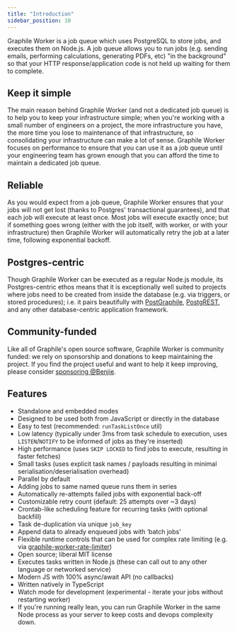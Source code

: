 ```yaml
---
title: "Introduction"
sidebar_position: 10
---
```


Graphile Worker is a job queue which uses PostgreSQL to store jobs, and executes
them on Node.js. A job queue allows you to run jobs (e.g. sending emails,
performing calculations, generating PDFs, etc) "in the background" so that your
HTTP response/application code is not held up waiting for them to complete.

## Keep it simple

The main reason behind Graphile Worker (and not a dedicated job queue) is to
help you to keep your infrastructure simple; when you're working with a small
number of engineers on a project, the more infrastructure you have, the more
time you lose to maintenance of that infrastructure, so consolidating your
infrastructure can make a lot of sense. Graphile Worker focuses on performance
to ensure that you can use it as a job queue until your engineering team has
grown enough that you can afford the time to maintain a dedicated job queue.

## Reliable

As you would expect from a job queue, Graphile Worker ensures that your jobs
will not get lost (thanks to Postgres' transactional guarantees), and that each
job will execute at least once. Most jobs will execute exactly once; but if
something goes wrong (either with the job itself, with worker, or with your
infrastructure) then Graphile Worker will automatically retry the job at a later
time, following exponential backoff.

## Postgres-centric

Though Graphile Worker can be executed as a regular Node.js module, its
Postgres-centric ethos means that it is exceptionally well suited to projects
where jobs need to be created from inside the database (e.g. via triggers, or
stored procedures); i.e. it pairs beautifully with
[PostGraphile](https://www.graphile.org/postgraphile/),
[PostgREST](http://postgrest.org/), and any other database-centric application
framework.

## Community-funded

Like all of Graphile's open source software, Graphile Worker is community
funded: we rely on sponsorship and donations to keep maintaining the project. If
you find the project useful and want to help it keep improving, please consider
[sponsoring @Benjie](https://github.com/sponsors/benjie).

## Features

- Standalone and embedded modes
- Designed to be used both from JavaScript or directly in the database
- Easy to test (recommended: `runTaskListOnce` util)
- Low latency (typically under 3ms from task schedule to execution, uses
  `LISTEN`/`NOTIFY` to be informed of jobs as they're inserted)
- High performance (uses `SKIP LOCKED` to find jobs to execute, resulting in
  faster fetches)
- Small tasks (uses explicit task names / payloads resulting in minimal
  serialisation/deserialisation overhead)
- Parallel by default
- Adding jobs to same named queue runs them in series
- Automatically re-attempts failed jobs with exponential back-off
- Customizable retry count (default: 25 attempts over ~3 days)
- Crontab-like scheduling feature for recurring tasks (with optional backfill)
- Task de-duplication via unique `job_key`
- Append data to already enqueued jobs with &lsquo;batch jobs&rsquo;
- Flexible runtime controls that can be used for complex rate limiting (e.g. via
  [graphile-worker-rate-limiter](https://github.com/politics-rewired/graphile-worker-rate-limiter))
- Open source; liberal MIT license
- Executes tasks written in Node.js (these can call out to any other language or
  networked service)
- Modern JS with 100% async/await API (no callbacks)
- Written natively in TypeScript
- Watch mode for development (experimental - iterate your jobs without
  restarting worker)
- If you're running really lean, you can run Graphile Worker in the same Node
  process as your server to keep costs and devops complexity down.
